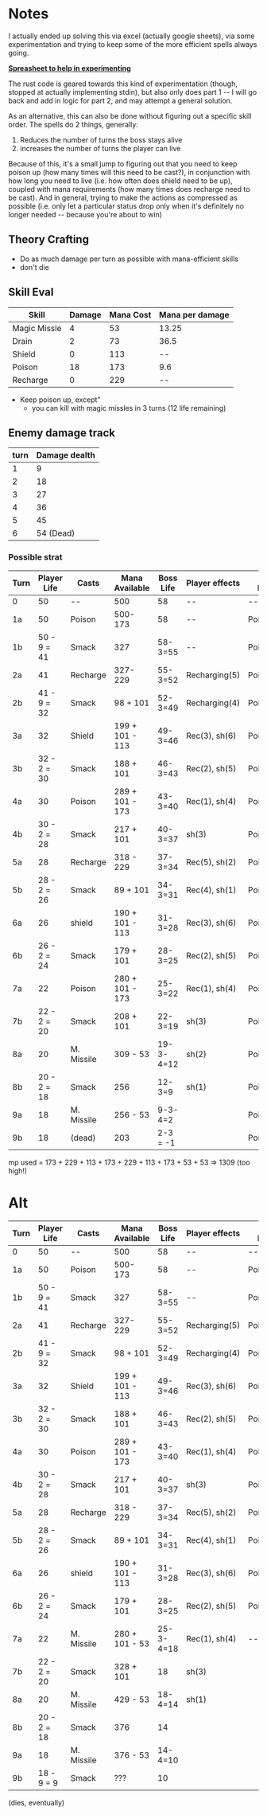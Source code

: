 # Notes

I actually ended up solving this via excel (actually google sheets), via some experimentation and
trying to keep some of the more efficient spells always going.

**[Spreasheet to help in experimenting](https://docs.google.com/spreadsheets/d/13Hn5Susayuildxzi8dlBOkWF3KxC9ZtEZJH0KePs93Q/edit?usp=sharing)**

The rust code is geared towards this kind of experimentation (though, stopped at actually implementing stdin), but also only does part 1 -- I will go back and add in logic for part 2, and may attempt a general solution.

As an alternative, this can also be done without figuring out a specific skill order. The spells do 2 things, generally:

1. Reduces the number of turns the boss stays alive
2. increases the number of turns the player can live

Because of this, it's a small jump to figuring out that you need to keep poison up (how many times will this need to be cast?), in conjunction with how long you need to live (i.e. how often does shield need to be up), coupled with mana requirements (how many times does recharge need to be cast). And in general, trying to make the actions as compressed as possible (i.e. only let a particular status drop only when it's definitely no longer needed -- because you're about to win)

## Theory Crafting

* Do as much damage per turn as possible with mana-efficient skills
* don't die


## Skill Eval

| Skill        | Damage | Mana Cost | Mana per damage |
| ------------ | ------ | --------- | --------------- |
| Magic Missle | 4      | 53        | 13.25           |
| Drain        | 2      | 73        | 36.5            |
| Shield       | 0      | 113       | --              |
| Poison       | 18     | 173       | 9.6             |
| Recharge     | 0      | 229       | --              |

* Keep poison up, except"
  * you can kill with magic missles in 3 turns (12 life remaining)

## Enemy damage track

| turn | Damage dealth |
| ---- | ------------- |
| 1    | 9             |
| 2    | 18            |
| 3    | 27            |
| 4    | 36            |
| 5    | 45            |
| 6    | 54 (Dead)     |


### Possible strat

| Turn | Player Life | Casts      | Mana Available  | Boss Life | Player effects | Boss Effects | Mana Used |
| ---- | ----------- | ---------- | --------------- | --------- | -------------- | ------------ | --------- |
| 0    | 50          | --         | 500             | 58        | --             | --           |           |
| 1a   | 50          | Poison     | 500-173         | 58        | --             | Poisoned(6)  | 173       |
| 1b   | 50 - 9 = 41 | Smack      | 327             | 58-3=55   | --             | Poisoned(5)  |           |
| 2a   | 41          | Recharge   | 327-229         | 55-3=52   | Recharging(5)  | Poisoned(4)  | 402       |
| 2b   | 41 - 9 = 32 | Smack      | 98 + 101        | 52-3=49   | Recharging(4)  | Poisoned(3)  |           |
| 3a   | 32          | Shield     | 199 + 101 - 113 | 49-3=46   | Rec(3), sh(6)  | Poisoned(2)  | 514       |
| 3b   | 32 - 2 = 30 | Smack      | 188 + 101       | 46-3=43   | Rec(2), sh(5)  | Poisoned(1)  |           |
| 4a   | 30          | Poison     | 289 + 101 - 173 | 43-3=40   | Rec(1), sh(4)  | Poisoned(6)  | 687       |
| 4b   | 30 - 2 = 28 | Smack      | 217 + 101       | 40-3=37   | sh(3)          | Poisoned(5)  |           |
| 5a   | 28          | Recharge   | 318 - 229       | 37-3=34   | Rec(5), sh(2)  | Poisoned(4)  | 916       |
| 5b   | 28 - 2 = 26 | Smack      | 89 + 101        | 34-3=31   | Rec(4), sh(1)  | Poisoned(3)  |           |
| 6a   | 26          | shield     | 190 + 101 - 113 | 31-3=28   | Rec(3), sh(6)  | Poisoned(2)  | 1028      |
| 6b   | 26 - 2 = 24 | Smack      | 179 + 101       | 28-3=25   | Rec(2), sh(5)  | Poisoned(1)  |           |
| 7a   | 22          | Poison     | 280 + 101 - 173 | 25-3=22   | Rec(1), sh(4)  | Poisoned(6)  | 1201      |
| 7b   | 22 - 2 = 20 | Smack      | 208 + 101       | 22-3=19   | sh(3)          | Poisoned(5)  |           |
| 8a   | 20          | M. Missile | 309 - 53        | 19-3-4=12 | sh(2)          | Poisoned(4)  | 1254      |
| 8b   | 20 - 2 = 18 | Smack      | 256             | 12-3=9    | sh(1)          | Poisoned(3)  |           |
| 9a   | 18          | M. Missile | 256 - 53        | 9-3-4=2   |                | Poisoned(2)  | 1308      |
| 9b   | 18          | (dead)     | 203             | 2-3 = -1  |                | Poisoned(1)  |           |

mp used = 173 + 229 + 113 + 173 + 229 + 113 + 173 + 53 + 53 => 1309 (too high!)

# Alt

| Turn | Player Life | Casts      | Mana Available  | Boss Life | Player effects | Boss Effects | Mana Used |
| ---- | ----------- | ---------- | --------------- | --------- | -------------- | ------------ | --------- |
| 0    | 50          | --         | 500             | 58        | --             | --           |           |
| 1a   | 50          | Poison     | 500-173         | 58        | --             | Poisoned(6)  | 173       |
| 1b   | 50 - 9 = 41 | Smack      | 327             | 58-3=55   | --             | Poisoned(5)  |           |
| 2a   | 41          | Recharge   | 327-229         | 55-3=52   | Recharging(5)  | Poisoned(4)  | 402       |
| 2b   | 41 - 9 = 32 | Smack      | 98 + 101        | 52-3=49   | Recharging(4)  | Poisoned(3)  |           |
| 3a   | 32          | Shield     | 199 + 101 - 113 | 49-3=46   | Rec(3), sh(6)  | Poisoned(2)  | 514       |
| 3b   | 32 - 2 = 30 | Smack      | 188 + 101       | 46-3=43   | Rec(2), sh(5)  | Poisoned(1)  |           |
| 4a   | 30          | Poison     | 289 + 101 - 173 | 43-3=40   | Rec(1), sh(4)  | Poisoned(6)  | 687       |
| 4b   | 30 - 2 = 28 | Smack      | 217 + 101       | 40-3=37   | sh(3)          | Poisoned(5)  |           |
| 5a   | 28          | Recharge   | 318 - 229       | 37-3=34   | Rec(5), sh(2)  | Poisoned(4)  | 916       |
| 5b   | 28 - 2 = 26 | Smack      | 89 + 101        | 34-3=31   | Rec(4), sh(1)  | Poisoned(3)  |           |
| 6a   | 26          | shield     | 190 + 101 - 113 | 31-3=28   | Rec(3), sh(6)  | Poisoned(2)  | 1028      |
| 6b   | 26 - 2 = 24 | Smack      | 179 + 101       | 28-3=25   | Rec(2), sh(5)  | Poisoned(1)  |           |
| 7a   | 22          | M. Missile | 280 + 101 - 53  | 25-3-4=18 | Rec(1), sh(4)  | --           | 1092      |
| 7b   | 22 - 2 = 20 | Smack      | 328 + 101       | 18        | sh(3)          |              |           |
| 8a   | 20          | M. Missile | 429 - 53        | 18-4=14   | sh(1)          |              | 1145      |
| 8b   | 20 - 2 = 18 | Smack      | 376             | 14        |                |              |           |
| 9a   | 18          | M. Missile | 376 - 53        | 14-4=10   |                |              | 1198      |
| 9b   | 18 - 9 = 9  | Smack      | ???             | 10        |                |              |       |
(dies, eventually)